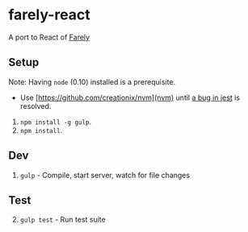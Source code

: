 # farely-react

A port to React of [Farely](http://github.com/imcnally/farely)

## Setup
Note: Having `node` (0.10) installed is a prerequisite.
  - Use [https://github.com/creationix/nvm](nvm) until [a bug in jest](https://github.com/facebook/jest/issues/243) is resolved.

1. `npm install -g gulp`.
2. `npm install`.

## Dev

1. `gulp` - Compile, start server, watch for file changes

## Test

2. `gulp test` - Run test suite
